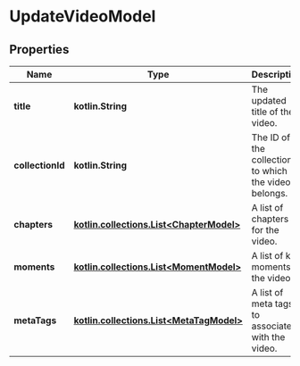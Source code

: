 
# UpdateVideoModel

## Properties
| Name | Type | Description | Notes |
| ------------ | ------------- | ------------- | ------------- |
| **title** | **kotlin.String** | The updated title of the video. |  [optional] |
| **collectionId** | **kotlin.String** | The ID of the collection to which the video belongs. |  [optional] |
| **chapters** | [**kotlin.collections.List&lt;ChapterModel&gt;**](ChapterModel.md) | A list of chapters for the video. |  [optional] |
| **moments** | [**kotlin.collections.List&lt;MomentModel&gt;**](MomentModel.md) | A list of key moments in the video. |  [optional] |
| **metaTags** | [**kotlin.collections.List&lt;MetaTagModel&gt;**](MetaTagModel.md) | A list of meta tags to associate with the video. |  [optional] |



